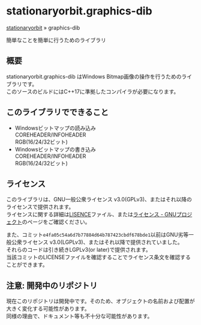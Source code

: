# stationaryorbit.graphics-dib

[stationaryorbit](https://github.com/zawa-ch/stationaryorbit) » graphics-dib

簡単なことを簡単に行うためのライブラリ

## 概要

stationaryorbit.graphics-dib はWindows Bitmap画像の操作を行うためのライブラリです。  
このソースのビルドにはC++17に準拠したコンパイラが必要になります。  

## このライブラリでできること

- Windowsビットマップの読み込み  
  COREHEADER/INFOHEADER  
  RGB(16/24/32ビット)  
- Windowsビットマップの書き込み  
  COREHEADER/INFOHEADER  
  RGB(16/24/32ビット)  

## ライセンス

このライブラリは、GNU一般公衆ライセンス v3.0(GPLv3)、またはそれ以降のライセンスで提供されます。  
ライセンスに関する詳細は[LISENCE](./LICENSE)ファイル、または[ライセンス - GNUプロジェクト](http://www.gnu.org/licenses/)のページをご確認ください。  

また、コミット`e4fa05c54a6d7b77884d64b787423cbdf678bde1`以前はGNU劣等一般公衆ライセンス v3.0(LGPLv3)、またはそれ以降で提供されていました。  
それらのコードは引き続きLGPLv3(or later)で提供されます。  
当該コミットのLICENSEファイルを確認することでライセンス条文を確認することができます。  

## 注意: 開発中のリポジトリ

現在このリポジトリは開発中です。そのため、オブジェクトの名前および配置が大きく変化する可能性があります。  
同様の理由で、ドキュメント等も不十分な可能性があります。  
